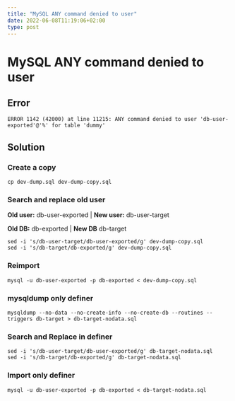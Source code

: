 ```yaml
---
title: "MySQL ANY command denied to user"
date: 2022-06-08T11:19:06+02:00
type: post
---
```


# MySQL ANY command denied to user

## Error
```shell
ERROR 1142 (42000) at line 11215: ANY command denied to user 'db-user-exported'@'%' for table 'dummy'
```

## Solution

### Create a copy
```shell
cp dev-dump.sql dev-dump-copy.sql
```

### Search and replace old user

__Old user:__ db-user-exported | __New user:__ db-user-target

__Old DB:__ db-exported | __New DB__ db-target

```shell
sed -i 's/db-user-target/db-user-exported/g' dev-dump-copy.sql
sed -i 's/db-target/db-exported/g' dev-dump-copy.sql
```

### Reimport
```shell
mysql -u db-user-exported -p db-exported < dev-dump-copy.sql
```

### mysqldump only definer
```shell
mysqldump --no-data --no-create-info --no-create-db --routines --triggers db-target > db-target-nodata.sql
```

### Search and Replace in definer
```shell
sed -i 's/db-user-target/db-user-exported/g' db-target-nodata.sql
sed -i 's/db-target/db-exported/g' db-target-nodata.sql
```

### Import only definer
```shell
mysql -u db-user-exported -p db-exported < db-target-nodata.sql
```

